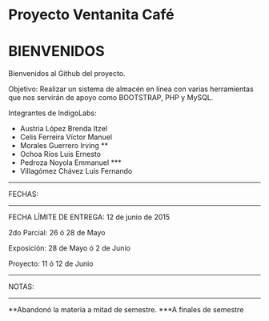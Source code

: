 # Proyecto Ventanita Café

# BIENVENIDOS

Bienvenidos al Github del proyecto.

Objetivo:
Realizar un sistema de almacén en línea con varias herramientas que nos servirán de apoyo como BOOTSTRAP, PHP y MySQL.


Integrantes de IndigoLabs:

  * Austria López Brenda Itzel
  * Celis Ferreira Víctor Manuel
  * Morales Guerrero Irving **
  * Ochoa Ríos Luis Ernesto
  * Pedroza Noyola Emmanuel ***
  * Villagómez Chávez Luis Fernando
  
  



-------------------------------------------

FECHAS:

-------------------------------------------
FECHA LÍMITE DE ENTREGA:  12 de junio de 2015

2do Parcial:   26 ó 28 de Mayo

Exposición:    28 de Mayo  ó 2 de Junio

Proyecto:      11 ó 12 de Junio

-------------------------------------------

NOTAS: 

-------------------------------------------
**Abandonó la materia a mitad de semestre.
***A finales de semestre

